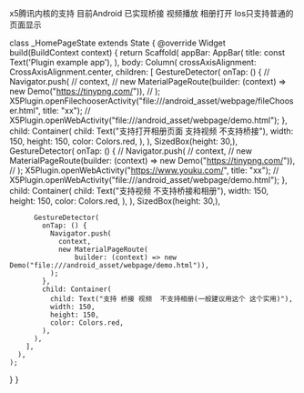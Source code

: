 
x5腾讯内核的支持 目前Android 已实现桥接 视频播放 相册打开  Ios只支持普通的页面显示

class _HomePageState extends State<HomePage> {
  @override
  Widget build(BuildContext context) {
    return Scaffold(
      appBar: AppBar(
        title: const Text('Plugin example app'),
      ),
      body: Column(
        crossAxisAlignment: CrossAxisAlignment.center,
        children: <Widget>[
          GestureDetector(
            onTap: () {
//            Navigator.push(
//              context,
//              new MaterialPageRoute(builder: (context) => new Demo("https://tinypng.com/")),
//            );
              X5Plugin.openFilechooserActivity("file:///android_asset/webpage/fileChooser.html",
                  title: "xx");
//              X5Plugin.openWebActivity("file:///android_asset/webpage/demo.html");
            },
            child: Container(
              child: Text("支持打开相册页面 支持视频 不支持桥接"),
              width: 150,
              height: 150,
              color: Colors.red,
            ),
          ),
          SizedBox(height: 30,),
          GestureDetector(
            onTap: () {
//            Navigator.push(
//              context,
//              new MaterialPageRoute(builder: (context) => new Demo("https://tinypng.com/")),
//            );
              X5Plugin.openWebActivity("https://www.youku.com/", title: "xx");
//              X5Plugin.openWebActivity("file:///android_asset/webpage/demo.html");
            },
            child: Container(
              child: Text("支持视频 不支持桥接和相册"),
              width: 150,
              height: 150,
              color: Colors.red,
            ),
          ),
          SizedBox(height: 30,),

          GestureDetector(
            onTap: () {
              Navigator.push(
                context,
                new MaterialPageRoute(
                    builder: (context) => new Demo("file:///android_asset/webpage/demo.html")),
              );
            },
            child: Container(
              child: Text("支持 桥接 视频  不支持相册(一般建议用这个 这个实用)"),
              width: 150,
              height: 150,
              color: Colors.red,
            ),
          ),
        ],
      ),
    );
  }
}
